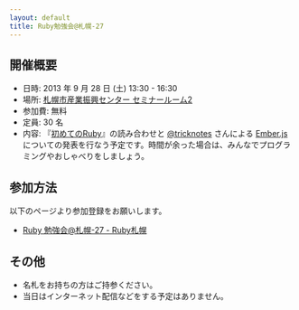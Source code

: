 ```yaml
---
layout: default
title: Ruby勉強会@札幌-27
---
```

## 開催概要

- 日時: 2013 年 9 月 28 日 (土) 13:30 - 16:30
- 場所: [札幌市産業振興センター セミナールーム2](http://www.sapporosansin.jp/)
- 参加費: 無料
- 定員: 30 名
- 内容: 『[初めてのRuby](http://www.oreilly.co.jp/books/9784873113678/)』の読み合わせと [@tricknotes](https://twitter.com/tricknotes) さんによる [Ember.js](http://emberjs.com/) についての発表を行なう予定です。時間が余った場合は、みんなでプログラミングやおしゃべりをしましょう。

## 参加方法

以下のページより参加登録をお願いします。

- [Ruby 勉強会@札幌-27 - Ruby札幌](http://rubysapporo.doorkeeper.jp/events/5190)

## その他

- 名札をお持ちの方はご持参ください。
- 当日はインターネット配信などをする予定はありません。
